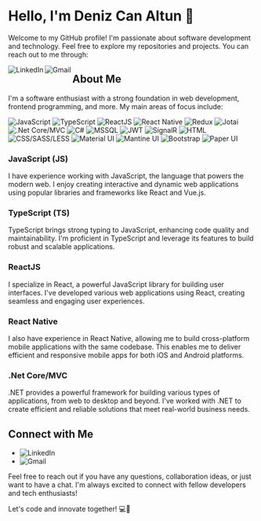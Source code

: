 # Hello, I'm Deniz Can Altun 👋

Welcome to my GitHub profile! I'm passionate about software development and technology. Feel free to explore my repositories and projects. You can reach out to me through:

[<img align="left" alt="LinkedIn" src="https://img.shields.io/badge/LinkedIn-%230077B5.svg?&style=for-the-badge&logo=linkedin&logoColor=white" />](https://www.linkedin.com/in/denizcca/)
[<img align="left" alt="Gmail" src="https://img.shields.io/badge/Gmail-%23D14836.svg?&style=for-the-badge&logo=gmail&logoColor=white" />](mailto:denizcanaltun0@gmail.com)


## About Me

I'm a software enthusiast with a strong foundation in web development, frontend programming, and more. My main areas of focus include:

<img alt="JavaScript" src="https://img.shields.io/badge/JavaScript-%23F7DF1E.svg?style=for-the-badge&logo=javascript&logoColor=%2320232a"/>
<img alt="TypeScript" src="https://img.shields.io/badge/TypeScript-%23007ACC.svg?style=for-the-badge&logo=typescript&logoColor=white"/>
<img alt="ReactJS" src="https://img.shields.io/badge/ReactJS-%2361DAFB.svg?style=for-the-badge&logo=react&logoColor=%2320232a"/>
<img alt="React Native" src="https://img.shields.io/badge/React%20Native-%2361DAFB.svg?style=for-the-badge&logo=react&logoColor=%2320232a"/>
<img alt="Redux" src="https://img.shields.io/badge/Redux-%23593d88.svg?style=for-the-badge&logo=redux&logoColor=white"/>
<img alt="Jotai" src="https://img.shields.io/badge/Jotai-%238B9CA9.svg?style=for-the-badge&logo=jotai&logoColor=white"/>
<img alt=".Net Core/MVC" src="https://img.shields.io/badge/.NET%20Core/MVC-%23512BD4.svg?style=for-the-badge&logo=.net&logoColor=white"/>
<img alt="C#" src="https://img.shields.io/badge/C%23-%23239120.svg?style=for-the-badge&logo=c-sharp&logoColor=white"/>
<img alt="MSSQL" src="https://img.shields.io/badge/MSSQL-%23CC2927.svg?style=for-the-badge&logo=microsoft-sql-server&logoColor=white"/>
<img alt="JWT" src="https://img.shields.io/badge/JWT-%232C3D51.svg?style=for-the-badge&logo=json-web-tokens&logoColor=white"/>
<img alt="SignalR" src="https://img.shields.io/badge/SignalR-%23803440.svg?style=for-the-badge&logo=signalr&logoColor=white"/>
<img alt="HTML" src="https://img.shields.io/badge/HTML-%23E34F26.svg?style=for-the-badge&logo=html5&logoColor=white"/>
<img alt="CSS/SASS/LESS" src="https://img.shields.io/badge/CSS%2FSASS%2FLESS-%231572B6.svg?style=for-the-badge&logo=css3&logoColor=white"/>
<img alt="Material UI" src="https://img.shields.io/badge/Material%20UI-%230081CB.svg?style=for-the-badge&logo=material-ui&logoColor=white"/>
<img alt="Mantine UI" src="https://img.shields.io/badge/Mantine%20UI-%23008DEA.svg?style=for-the-badge&logo=mantinedev&logoColor=white"/>
<img alt="Bootstrap" src="https://img.shields.io/badge/Bootstrap-%23563D7C.svg?style=for-the-badge&logo=bootstrap&logoColor=white"/>
<img alt="Paper UI" src="https://img.shields.io/badge/Paper%20UI-%23FFD700.svg?style=for-the-badge&logo=figma&logoColor=white"/>

### JavaScript (JS)

I have experience working with JavaScript, the language that powers the modern web. I enjoy creating interactive and dynamic web applications using popular libraries and frameworks like React and Vue.js.

### TypeScript (TS)

TypeScript brings strong typing to JavaScript, enhancing code quality and maintainability. I'm proficient in TypeScript and leverage its features to build robust and scalable applications.

### ReactJS

I specialize in React, a powerful JavaScript library for building user interfaces. I've developed various web applications using React, creating seamless and engaging user experiences.

### React Native

I also have experience in React Native, allowing me to build cross-platform mobile applications with the same codebase. This enables me to deliver efficient and responsive mobile apps for both iOS and Android platforms.

### .Net Core/MVC

.NET provides a powerful framework for building various types of applications, from web to desktop and beyond. I've worked with .NET to create efficient and reliable solutions that meet real-world business needs.

## Connect with Me

- [<img align="left" alt="LinkedIn" src="https://img.shields.io/badge/LinkedIn-%230077B5.svg?&style=for-the-badge&logo=linkedin&logoColor=white" />](https://www.linkedin.com/in/denizcca/)
- [<img align="left" alt="Gmail" src="https://img.shields.io/badge/Gmail-%23D14836.svg?&style=for-the-badge&logo=gmail&logoColor=white" />](mailto:denizcanaltun0@gmail.com)

Feel free to reach out if you have any questions, collaboration ideas, or just want to have a chat. I'm always excited to connect with fellow developers and tech enthusiasts!

Let's code and innovate together! 💻🚀
